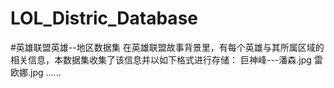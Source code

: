 # LOL_Distric_Database
#英雄联盟英雄--地区数据集
在英雄联盟故事背景里，有每个英雄与其所属区域的相关信息，本数据集收集了该信息并以如下格式进行存储：
巨神峰---潘森.jpg
        雷欧娜.jpg
        ......
        
